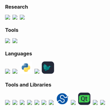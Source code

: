 
### Research
<div background-color="#fff">
<a href="https://github.com/drocheam/falco-retinal-tracking"><img align="top" src="https://github-readme-stats.vercel.app/api/pin/?username=drocheam&repo=falco-retinal-tracking&theme=github_dark&hide_border=true"></a>&nbsp;
<a href="https://github.com/drocheam/miol-reng-tools"><img align="top" src="https://github-readme-stats.vercel.app/api/pin/?username=drocheam&repo=miol-reng-tools&theme=github_dark&hide_border=true"></a>&nbsp;
<a href="https://github.com/drocheam/musurf-reader"><img align="top" src="https://github-readme-stats.vercel.app/api/pin/?username=drocheam&repo=musurf-reader&theme=github_dark&hide_border=true"></a>&nbsp;
</div>
                                                      
### Tools
<a href="https://github.com/drocheam/fillwan"><img align="top" src="https://github-readme-stats.vercel.app/api/pin/?username=drocheam&repo=fillwan&theme=github_dark&hide_border=true"></a>&nbsp;
<a href="https://github.com/drocheam/caprice"><img align="top" src="https://github-readme-stats.vercel.app/api/pin/?username=drocheam&repo=caprice&theme=github_dark&hide_border=true"></a>&nbsp;


### Languages
<div>
  <a href="https://en.wikipedia.org/wiki/C_(programming_language)"><img height=40px src="https://upload.wikimedia.org/wikipedia/commons/1/18/C_Programming_Language.svg"></a>&nbsp;
  <a href="https://en.wikipedia.org/wiki/C%2B%2B"><img height=40px src="https://user-images.githubusercontent.com/25181517/192106073-90fffafe-3562-4ff9-a37e-c77a2da0ff58.png"></a>&nbsp;
  <a href="https://www.python.org"><img height=40px src="https://raw.githubusercontent.com/github/explore/80688e429a7d4ef2fca1e82350fe8e3517d3494d/topics/python/python.png"></a>&nbsp;
  <a href="https://www.gnu.org/software/bash/"><img height=40px src="https://user-images.githubusercontent.com/25181517/192158606-7c2ef6bd-6e04-47cf-b5bc-da2797cb5bda.png"></a>&nbsp;
  <a href="https://www.latex-project.org/"><img height=40px src="https://github.com/tandpfun/skill-icons/raw/main/icons/LaTeX-Dark.svg"></a>&nbsp;
</div>


### Tools and Libraries
<div>
  <a href="https://github.com/torvalds/linux"><img height=40px src="https://github.com/marwin1991/profile-technology-icons/assets/76662862/2481dc48-be6b-4ebb-9e8c-3b957efe69fa"></a>&nbsp;
  <a href="https://archlinux.org/"><img height=40px src="https://user-images.githubusercontent.com/25181517/186884156-e63da389-f3e1-4dca-a6c1-d76e886ba22a.png"></a>&nbsp;
  <a href="https://neovim.io/"><img height=40px src="https://github-production-user-asset-6210df.s3.amazonaws.com/136815194/258326081-b113a23c-5c04-45aa-819c-bd04e8ac2a37.png"></a>&nbsp;
  <a href="https://www.jetbrains.com/pycharm/"><img height=40px src="https://upload.wikimedia.org/wikipedia/commons/thumb/1/1d/PyCharm_Icon.svg/512px-PyCharm_Icon.svg.png"></a>&nbsp; 
  <a href="https://git-scm.com/"><img height=40px src="https://user-images.githubusercontent.com/25181517/192108372-f71d70ac-7ae6-4c0d-8395-51d8870c2ef0.png"></a>&nbsp;
  <a href="https://numpy.org/"><img height=40px src="https://github.com/marwin1991/profile-technology-icons/assets/76012086/4ec200c2-acdf-4c42-b419-cd49cba3d09f"></a>&nbsp;
  <a href="https://opencv.org/"><img height=40px src="https://github.com/tandpfun/skill-icons/blob/main/icons/OpenCV-Dark.svg"></a>&nbsp;
  <a href="https://scipy.org/"><img height=40px src="https://raw.githubusercontent.com/scipy/scipy/main/doc/source/_static/logo.svg"></a>&nbsp;
  <a href="https://matplotlib.org/"><img height=40px src="https://matplotlib.org/_static/images/documentation.svg"></a>&nbsp;
  <a href="https://www.qt.io/product/framework"><img height=40px src="https://github.com/tandpfun/skill-icons/raw/main/icons/QT-Dark.svg"></a>&nbsp;
  <a href="https://www.boost.org"><img height=40px src="https://avatars.githubusercontent.com/u/3170529"></a>&nbsp;
  <a href="https://eigen.tuxfamily.org"><img height=40px src="https://upload.wikimedia.org/wikipedia/commons/d/d1/Eigen_Silly_Professor_135x135.png"></a>&nbsp;
</div>
